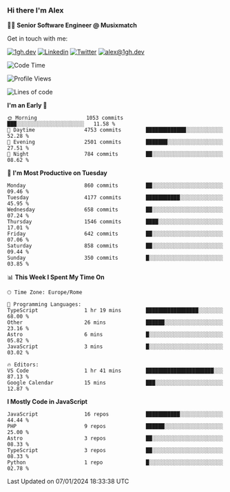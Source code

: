 ### Hi there I'm Alex

👨‍💻 __Senior Software Engineer @ Musixmatch__

Get in touch with me:

[![1gh.dev](https://img.shields.io/static/v1?label=1gh.dev&message=%20&color=red&logo=&style=flat-square&logoColor=white)](https://www.1gh.dev/)
[![Linkedin](https://img.shields.io/static/v1?label=Linkedin&message=%20&color=blue&logo=Linkedin&style=flat-square&logoColor=white)](https://linkedin.com/in/alexghirelli)
[![Twitter](https://img.shields.io/static/v1?label=Twitter&message=%20&color=blue&logo=Twitter&style=flat-square&logoColor=white)](https://twitter.com/alexGhirelli)
[![alex@1gh.dev](https://img.shields.io/static/v1?label=alex@1gh.dev&message=%20&color=red&logo=gmail&style=flat-square&logoColor=white)](mailto:alex@1gh.dev)

<!--START_SECTION:waka-->
![Code Time](http://img.shields.io/badge/Code%20Time-7%2C661%20hrs%205%20mins-blue)

![Profile Views](http://img.shields.io/badge/Profile%20Views-14-blue)

![Lines of code](https://img.shields.io/badge/From%20Hello%20World%20I%27ve%20Written-23.9%20million%20lines%20of%20code-blue)

**I'm an Early 🐤** 

```text
🌞 Morning                1053 commits        ███░░░░░░░░░░░░░░░░░░░░░░   11.58 % 
🌆 Daytime                4753 commits        █████████████░░░░░░░░░░░░   52.28 % 
🌃 Evening                2501 commits        ███████░░░░░░░░░░░░░░░░░░   27.51 % 
🌙 Night                  784 commits         ██░░░░░░░░░░░░░░░░░░░░░░░   08.62 % 
```
📅 **I'm Most Productive on Tuesday** 

```text
Monday                   860 commits         ██░░░░░░░░░░░░░░░░░░░░░░░   09.46 % 
Tuesday                  4177 commits        ███████████░░░░░░░░░░░░░░   45.95 % 
Wednesday                658 commits         ██░░░░░░░░░░░░░░░░░░░░░░░   07.24 % 
Thursday                 1546 commits        ████░░░░░░░░░░░░░░░░░░░░░   17.01 % 
Friday                   642 commits         ██░░░░░░░░░░░░░░░░░░░░░░░   07.06 % 
Saturday                 858 commits         ██░░░░░░░░░░░░░░░░░░░░░░░   09.44 % 
Sunday                   350 commits         █░░░░░░░░░░░░░░░░░░░░░░░░   03.85 % 
```


📊 **This Week I Spent My Time On** 

```text
🕑︎ Time Zone: Europe/Rome

💬 Programming Languages: 
TypeScript               1 hr 19 mins        █████████████████░░░░░░░░   68.00 % 
Other                    26 mins             ██████░░░░░░░░░░░░░░░░░░░   23.16 % 
Astro                    6 mins              █░░░░░░░░░░░░░░░░░░░░░░░░   05.82 % 
JavaScript               3 mins              █░░░░░░░░░░░░░░░░░░░░░░░░   03.02 % 

🔥 Editors: 
VS Code                  1 hr 41 mins        ██████████████████████░░░   87.13 % 
Google Calendar          15 mins             ███░░░░░░░░░░░░░░░░░░░░░░   12.87 % 
```

**I Mostly Code in JavaScript** 

```text
JavaScript               16 repos            ███████████░░░░░░░░░░░░░░   44.44 % 
PHP                      9 repos             ██████░░░░░░░░░░░░░░░░░░░   25.00 % 
Astro                    3 repos             ██░░░░░░░░░░░░░░░░░░░░░░░   08.33 % 
TypeScript               3 repos             ██░░░░░░░░░░░░░░░░░░░░░░░   08.33 % 
Python                   1 repo              █░░░░░░░░░░░░░░░░░░░░░░░░   02.78 % 
```




 Last Updated on 07/01/2024 18:33:38 UTC
<!--END_SECTION:waka-->
